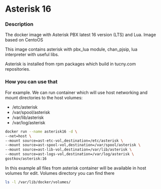 # Asterisk 16 

### Description

The docker image with Asterisk PBX latest 16 version (LTS) and Lua. Image based on CentoOS

This image contains asterisk with pbx_lua module, chan_pjsip, lua interpreter with useful libs.

Asterisk is installed from rpm packages which build in tucny.com repositories.


### How you can use that

For example. We can run container which will use host networking and mount directories to the host volumes:
 
+ /etc/asterisk
+ /var/spool/asterisk 
+ /var/lib/asterisk 
+ /var/log/asterisk

```bash
docker run --name asterisk16 -d \
--net=host \
--mount source=ast-etc-vol,destination=/etc/asterisk \
--mount source=ast-spool-vol,destination=/var/spool/asterisk \
--mount source=ast-lib-vol,destination=/var/lib/asterisk \
--mount source=ast-logs-vol,destination=/var/log/asterisk \
gostkov/asterisk:16
```
In this example all files from asterisk container will be available in host volumes for edit.
Volumes directory you can find there
```bash
ls -l /var/lib/docker/volumes/
```
